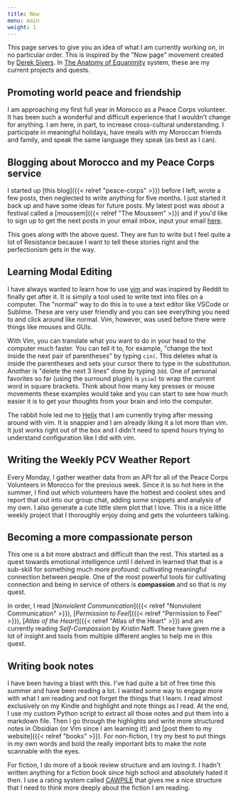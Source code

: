 ```yaml
---
title: Now
menu: main
weight: 1
---
```


This page serves to give you an idea of what I am currently working on, in no particular order. This is inspired by the "Now page" movement created by [Derek Sivers](https://nownownow.com/about). In [The Anatomy of Equanimity](https://anatomy.1651.org/) system, these are my current projects and quests.

## Promoting world peace and friendship

I am approaching my first full year in Morocco as a Peace Corps volunteer. It has been such a wonderful and difficult experience that I wouldn't change for anything. I am here, in part, to increase cross-cultural understanding. I participate in meaningful holidays, have meals with my Moroccan friends and family, and speak the same language they speak (as best as I can).

## Blogging about Morocco and my Peace Corps service

I started up [this blog]({{< relref "peace-corps" >}}) before I left, wrote a few posts, then neglected to write anything for five months. I just started it back up and have some ideas for future posts. My latest post was about a festival called a [moussem]({{< relref "The Moussem" >}}) and if you'd like to sign up to get the next posts in your email inbox, input your email [here](https://buttondown.email/Westley_Winks). 

This goes along with the above quest. They are fun to write but I feel quite a lot of Resistance because I want to tell these stories right and the perfectionism gets in the way.

## Learning Modal Editing

I have always wanted to learn how to use [vim](https://www.vim.org/) and was inspired by Reddit to finally get after it. It is simply a tool used to write text into files on a computer. The "normal" way to do this is to use a text editor like VSCode or Sublime. These are very user friendly and you can see everything you need to and click around like normal. Vim, however, was used before there were things like mouses and GUIs.

With Vim, you can translate what you want to do in your head to the computer much faster. You can tell it to, for example, "change the text inside the next pair of parentheses" by typing `cin(`. This deletes what is inside the parentheses and sets your cursor there to type in the substitution. Another is "delete the next 3 lines" done by typing `3dd`. One of personal favorites so far (using the surround plugin) is `ysiw]` to wrap the current word in square brackets. Think about how many key presses or mouse movements these examples would take and you can start to see how much easier it is to get your thoughts from your brain and into the computer.

The rabbit hole led me to [Helix](https://helix-editor.com/) that I am currently trying after messing around with vim. It is snappier and I am already liking it a lot more than vim. It just works right out of the box and I didn't need to spend hours trying to understand configuration like I did with vim.

## Writing the Weekly PCV Weather Report

Every Monday, I gather weather data from an API for all of the Peace Corps Volunteers in Morocco for the previous week. Since it is so hot here in the summer, I find out which volunteers have the hottest and coolest sites and report that out into our group chat, adding some snippets and analysis of my own. I also generate a cute little stem plot that I love. This is a nice little weekly project that I thoroughly enjoy doing and gets the volunteers talking.

## Becoming a more compassionate person

This one is a bit more abstract and difficult than the rest. This started as a quest towards emotional intelligence until I delved in learned that that is a sub-skill for something much more profound: cultivating meaningful connection between people. One of the most powerful tools for cultivating connection and being in service of others is **compassion** and so that is my quest.

In order, I read [*Nonviolent Communication*]({{< relref "Nonviolent Communication" >}}), [*Permission to Feel*]({{< relref "Permission to Feel" >}}), [*Atlas of the Heart*]({{< relref "Atlas of the Heart" >}}) and am currently reading *Self-Compassion* by Kristin Neff. These have given me a lot of insight and tools from multiple different angles to help me in this quest.

## Writing book notes

I have been having a blast with this. I've had quite a bit of free time this summer and have been reading a lot. I wanted some way to engage more with what I am reading and not forget the things that I learn. I read almost exclusively on my Kindle and highlight and note things as I read. At the end, I use my custom Python script to extract all those notes and put them into a markdown file. Then I go through the highlights and write more structured notes in Obsidian (or Vim since I am learning it!) and [post them to my website]({{< relref "books" >}}). For non-fiction, I try my best to put things in my own words and bold the really important bits to make the note scannable with the eyes. 

For fiction, I do more of a book review structure and am loving it. I hadn't written anything for a fiction book since high school and absolutely hated it then. I use a rating system called [CAWPILE](https://kristinkravesbooks.com/2020/09/14/cawpile-rating-system/) that gives me a nice structure that I need to think more deeply about the fiction I am reading.

